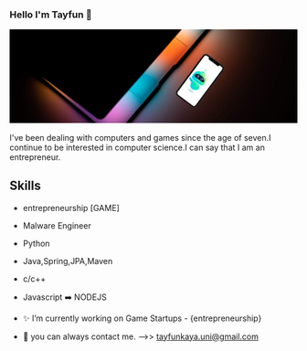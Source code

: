 ### Hello I'm Tayfun 👋
![](https://github.com/TAYFUN-KAYA/Tayfun-Kaya/blob/main/3.png)

I've been dealing with computers and games since the age of seven.I continue to be interested in computer science.I can say that I am an entrepreneur.

Skills
------
- entrepreneurship [GAME]
- Malware Engineer
- Python
- Java,Spring,JPA,Maven
- c/c++
- Javascript ➡️ NODEJS

- ✨ I’m currently working on Game Startups - {entrepreneurship} 

- 💬 you can always contact me. -->> tayfunkaya.uni@gmail.com 



